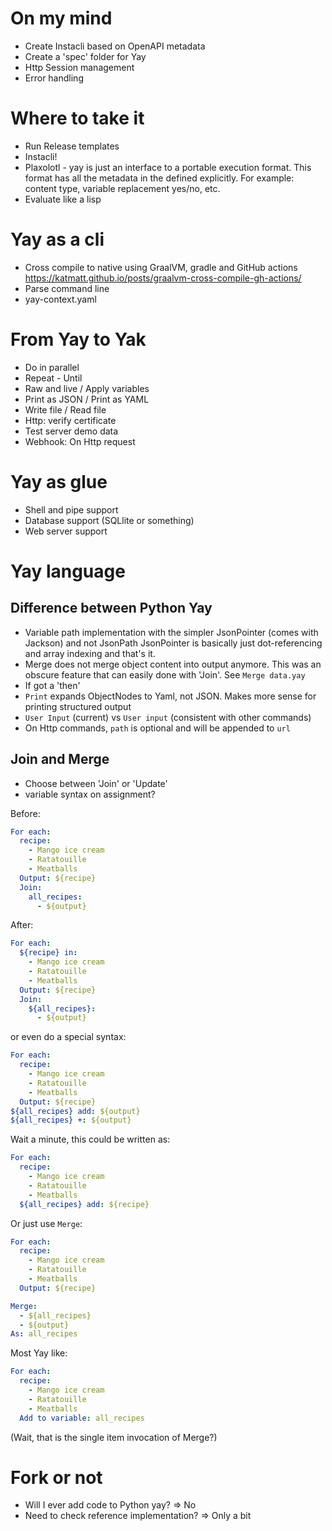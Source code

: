 # On my mind

* Create Instacli based on OpenAPI metadata
* Create a 'spec' folder for Yay
* Http Session management
* Error handling

# Where to take it

* Run Release templates
* Instacli!
* Plaxolotl - yay is just an interface to a portable execution format. This format has all the metadata in the defined
  explicitly. For example: content type, variable replacement yes/no, etc.
* Evaluate like a lisp

# Yay as a cli

* Cross compile to native using GraalVM, gradle and GitHub actions  
  https://katmatt.github.io/posts/graalvm-cross-compile-gh-actions/
* Parse command line
* yay-context.yaml

# From Yay to Yak

* Do in parallel
* Repeat - Until
* Raw and live / Apply variables
* Print as JSON / Print as YAML
* Write file / Read file
* Http: verify certificate
* Test server demo data
* Webhook: On Http request

# Yay as glue

* Shell and pipe support
* Database support (SQLlite or something)
* Web server support

# Yay language

## Difference between Python Yay

* Variable path implementation with the simpler JsonPointer (comes with Jackson) and not JsonPath
  JsonPointer is basically just dot-referencing and array indexing and that's it.
* Merge does not merge object content into output anymore. This was an obscure feature that can easily done with 'Join'.
  See `Merge data.yay`
* If got a 'then'
* `Print` expands ObjectNodes to Yaml, not JSON. Makes more sense for printing structured output
* `User Input` (current) vs `User input` (consistent with other commands)
* On Http commands, `path` is optional and will be appended to `url`

## Join and Merge

* Choose between 'Join' or 'Update'
* variable syntax on assignment?

Before:

```yaml
For each:
  recipe:
    - Mango ice cream
    - Ratatouille
    - Meatballs
  Output: ${recipe}
  Join:
    all_recipes:
      - ${output}
```

After:

```yaml
For each:
  ${recipe} in:
    - Mango ice cream
    - Ratatouille
    - Meatballs
  Output: ${recipe}
  Join:
    ${all_recipes}:
      - ${output}
```

or even do a special syntax:

```yaml
For each:
  recipe:
    - Mango ice cream
    - Ratatouille
    - Meatballs
  Output: ${recipe}
${all_recipes} add: ${output}
${all_recipes} +: ${output}
```

Wait a minute, this could be written as:

```yaml
For each:
  recipe:
    - Mango ice cream
    - Ratatouille
    - Meatballs
  ${all_recipes} add: ${recipe}
```

Or just use `Merge`:

```yaml
For each:
  recipe:
    - Mango ice cream
    - Ratatouille
    - Meatballs
  Output: ${recipe}

Merge:
  - ${all_recipes}
  - ${output}
As: all_recipes
```

Most Yay like:

```yaml
For each:
  recipe:
    - Mango ice cream
    - Ratatouille
    - Meatballs
  Add to variable: all_recipes
```

(Wait, that is the single item invocation of Merge?)

# Fork or not

* Will I ever add code to Python yay? => No
* Need to check reference implementation? => Only a bit
